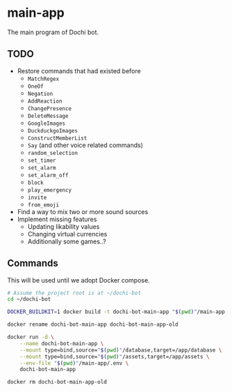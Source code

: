 # main-app

The main program of Dochi bot.


## TODO

* Restore commands that had existed before
    + `MatchRegex`
    + `OneOf`
    + `Negation`
    + `AddReaction`
    + `ChangePresence`
    + `DeleteMessage`
    + `GoogleImages`
    + `DuckduckgoImages`
    + `ConstructMemberList`
    + `Say` (and other voice related commands)
    + `random_selection`
    + `set_timer`
    + `set_alarm`
    + `set_alarm_off`
    + `block`
    + `play_emergency`
    + `invite`
    + `from_emoji`
* Find a way to mix two or more sound sources
* Implement missing features
    + Updating likability values
    + Changing virtual currencies
    + Additionally some games..?


## Commands

This will be used until we adopt Docker compose.

```bash
# Assume the project root is at ~/dochi-bot
cd ~/dochi-bot

DOCKER_BUILDKIT=1 docker build -t dochi-bot-main-app "$(pwd)"/main-app

docker rename dochi-bot-main-app dochi-bot-main-app-old

docker run -d \
    --name dochi-bot-main-app \
    --mount type=bind,source="$(pwd)"/database,target=/app/database \
    --mount type=bind,source="$(pwd)"/assets,target=/app/assets \
    --env-file "$(pwd)"/main-app/.env \
    dochi-bot-main-app

docker rm dochi-bot-main-app-old
```
